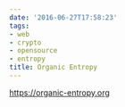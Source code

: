 ```yaml
---
date: '2016-06-27T17:58:23'
tags:
- web
- crypto
- opensource
- entropy
title: Organic Entropy
---
```


https://organic-entropy.org